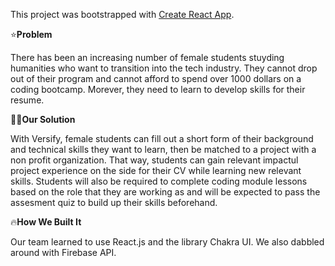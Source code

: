 This project was bootstrapped with [Create React App](https://github.com/facebook/create-react-app).

 ⭐️**Problem**

There has been an increasing number of female students stuyding humanities who want to transition into the tech industry.
They cannot drop out of their program and cannot afford to spend over 1000 dollars on a coding bootcamp. Morever, they need to learn to develop skills for their resume.

👋🏻**Our Solution**

With Versify, female students can fill out a short form of their background and technical skills they want to learn, then be matched to a project with a non profit organization. That way, students can gain relevant impactul project experience on the side for their CV while learning new relevant skills. Students will also be required to complete coding module lessons based on the role that they are working as and will be expected to pass the assesment quiz to build up their skills beforehand.

 🔥**How We Built It**

Our team learned to use React.js and the library Chakra UI. We also dabbled around with Firebase API.


